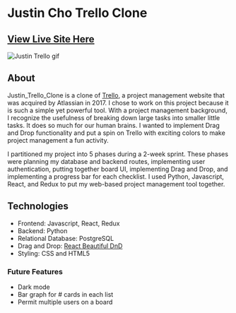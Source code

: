 # Justin Cho Trello Clone

[View Live Site Here](https://justincho-trello-clone.herokuapp.com/)
---
![Justin Trello gif](/justin_trello_gif.gif)
## About
Justin_Trello_Clone is a clone of [Trello](https://trello.com/en-US), a project management website that was acquired by Atlassian in 2017. I chose to work on this project because it is such a simple yet powerful tool. With a project management background, I recognize the usefulness of breaking down large tasks into smaller little tasks. It does so much for our human brains. I wanted to implement Drag and Drop functionality and put a spin on Trello with exciting colors to make project management a fun activity. 

I partitioned my project into 5 phases during a 2-week sprint. These phases were planning my database and backend routes, implementing user authentication, putting together board UI, implementing Drag and Drop, and implementing a progress bar for each checklist.  I used Python, Javascript, React, and Redux to put my web-based project management tool together. 

## Technologies
* Frontend: Javascript, React, Redux
* Backend: Python
* Relational Database: PostgreSQL 
* Drag and Drop: [React Beautiful DnD](https://github.com/atlassian/react-beautiful-dnd)
* Styling: CSS and HTML5

### Future Features
* Dark mode 
* Bar graph for # cards in each list
* Permit multiple users on a board 
